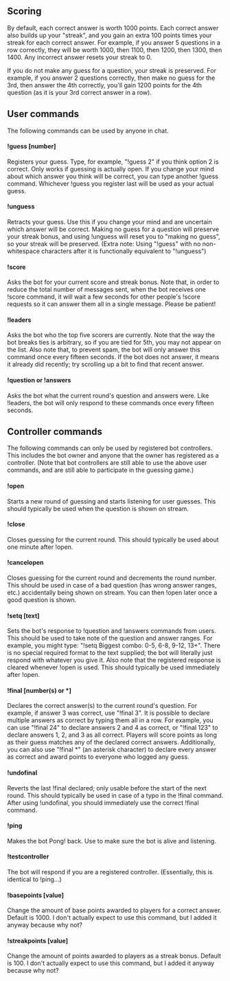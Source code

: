 ## Scoring
By default, each correct answer is worth 1000 points. Each correct answer also builds up your "streak", and you gain an extra 100 points times your streak for each correct answer. For example, if you answer 5 questions in a row correctly, they will be worth 1000, then 1100, then 1200, then 1300, then 1400. Any incorrect answer resets your streak to 0.

If you do not make any guess for a question, your streak is preserved. For example, if you answer 2 questions correctly, then make no guess for the 3rd, then answer the 4th correctly, you'll gain 1200 points for the 4th question (as it is your 3rd correct answer in a row).

## User commands
The following commands can be used by anyone in chat.

#### !guess [number]
Registers your guess. Type, for example, "!guess 2" if you think option 2 is correct. Only works if guessing is actually open. If you change your mind about which answer you think will be correct, you can type another !guess command. Whichever !guess you register last will be used as your actual guess.

#### !unguess
Retracts your guess. Use this if you change your mind and are uncertain which answer will be correct. Making no guess for a question will preserve your streak bonus, and using !unguess will reset you to "making no guess", so your streak will be preserved. (Extra note: Using "!guess" with no non-whitespace characters after it is functionally equivalent to "!unguess")

#### !score
Asks the bot for your current score and streak bonus. Note that, in order to reduce the total number of messages sent, when the bot receives one !score command, it will wait a few seconds for other people's !score requests so it can answer them all in a single message. Please be patient!

#### !leaders
Asks the bot who the top five scorers are currently. Note that the way the bot breaks ties is arbitrary, so if you are tied for 5th, you may not appear on the list. Also note that, to prevent spam, the bot will only answer this command once every fifteen seconds. If the bot does not answer, it means it already did recently; try scrolling up a bit to find that recent answer.

#### !question or !answers
Asks the bot what the current round's question and answers were. Like !leaders, the bot will only respond to these commands once every fifteen seconds.

## Controller commands
The following commands can only be used by registered bot controllers. This includes the bot owner and anyone that the owner has registered as a controller. (Note that bot controllers are still able to use the above user commands, and are still able to participate in the guessing game.)

#### !open
Starts a new round of guessing and starts listening for user guesses. This should typically be used when the question is shown on stream. 

#### !close
Closes guessing for the current round. This should typically be used about one minute after !open.

#### !cancelopen
Closes guessing for the current round and decrements the round number. This should be used in case of a bad question (has wrong answer ranges, etc.) accidentally being shown on stream. You can then !open later once a good question is shown.

#### !setq [text]
Sets the bot's response to !question and !answers commands from users. This should be used to take note of the question and answer ranges. For example, you might type: "!setq Biggest combo: 0-5, 6-8, 9-12, 13+". There is no special required format to the text supplied; the bot will literally just respond with whatever you give it. Also note that the registered response is cleared whenever !open is used. This should typically be used immediately after !open.

#### !final [number(s) or *]
Declares the correct answer(s) to the current round's question. For example, if answer 3 was correct, use "!final 3". It is possible to declare multiple answers as correct by typing them all in a row. For example, you can use "!final 24" to declare answers 2 and 4 as correct, or "!final 123" to declare answers 1, 2, and 3 as all correct. Players will score points as long as their guess matches any of the declared correct answers. Additionally, you can also use "!final *" (an asterisk character) to declare every answer as correct and award points to everyone who logged any guess.

#### !undofinal
Reverts the last !final declared; only usable before the start of the next round. This should typically be used in case of a typo in the !final command. After using !undofinal, you should immediately use the correct !final command.

#### !ping
Makes the bot Pong! back. Use to make sure the bot is alive and listening.

#### !testcontroller
The bot will respond if you are a registered controller. (Essentially, this is identical to !ping...)

#### !basepoints [value]
Change the amount of base points awarded to players for a correct answer. Default is 1000. I don't actually expect to use this command, but I added it anyway because why not?

#### !streakpoints [value]
Change the amount of points awarded to players as a streak bonus. Default is 100. I don't actually expect to use this command, but I added it anyway because why not?
